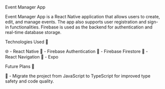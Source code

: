 Event Manager App


Event Manager App is a React Native application that allows users to create, edit, and manage events. The app also supports user registration and sign-in functionalities. Firebase is used as the backend for authentication and real-time database storage.


Technologies Used 🚀


🌐 - React Native
🔐 - Firebase Authentication
💾 - Firebase Firestore
🧭 - React Navigation
📱 - Expo


Future Plans 🔮


🔄 - Migrate the project from JavaScript to TypeScript for improved type safety and code quality.

